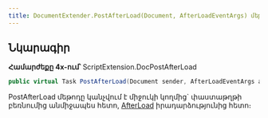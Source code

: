 ```yaml
---
title: DocumentExtender.PostAfterLoad(Document, AfterLoadEventArgs) մեթոդ
---
```


## Նկարագիր

**Համարժեքը 4x-ում՝** ScriptExtension.DocPostAfterLoad

```c#
public virtual Task PostAfterLoad(Document sender, AfterLoadEventArgs args)
```

PostAfterLoad մեթոդը կանչվում է միջուկի կողմից` փաստաթղթի բեռնումից անմիջապես հետո, [AfterLoad](https://armsoft.github.io/as4x-docs/HTM/ProgrGuide/ScriptProcs/AfterLoad.html) իրադարձությունից հետո։

